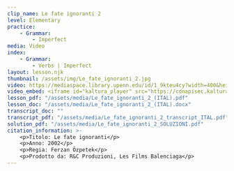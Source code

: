 ```yaml
---
clip_name: Le fate ignoranti 2
level: Elementary
practice: 
    - Grammar: 
        - Imperfect
media: Video
index: 
    - Grammar: 
        - Verbs | Imperfect
layout: lesson.njk
thumbnail: /assets/img/Le_fate_ignoranti_2.jpg
video: https://mediaspace.library.upenn.edu/id/1_9kteu4cy?width=400&height=285&playerId=52628472
video_embed: <iframe id="kaltura_player" src="https://cdnapisec.kaltura.com/p/1147242/sp/114724200/embedIframeJs/uiconf_id/9757771/partner_id/1147242?iframeembed=true&playerId=kaltura_player&entry_id=1_9kteu4cy&flashvars[streamerType]=auto&amp;flashvars[localizationCode]=en&amp;flashvars[sideBarContainer.plugin]=true&amp;flashvars[sideBarContainer.position]=left&amp;flashvars[sideBarContainer.clickToClose]=true&amp;flashvars[chapters.plugin]=true&amp;flashvars[chapters.layout]=vertical&amp;flashvars[chapters.thumbnailRotator]=false&amp;flashvars[streamSelector.plugin]=true&amp;flashvars[EmbedPlayer.SpinnerTarget]=videoHolder&amp;flashvars[dualScreen.plugin]=true&amp;flashvars[Kaltura.addCrossoriginToIframe]=true&amp;&wid=1_kchk2kj3" width="400" height="285" allowfullscreen webkitallowfullscreen mozAllowFullScreen allow="autoplay *; fullscreen *; encrypted-media *" sandbox="allow-downloads allow-forms allow-same-origin allow-scripts allow-top-navigation allow-pointer-lock allow-popups allow-modals allow-orientation-lock allow-popups-to-escape-sandbox allow-presentation allow-top-navigation-by-user-activation" frameborder="0" title="Le_fate_ignoranti_2"></iframe>
lesson_pdf: "/assets/media/Le_fate_ignoranti_2_(ITAL).pdf"
lesson_doc: "/assets/media/Le_fate_ignoranti_2_(ITAL).docx"
transcript_doc: ""
transcript_pdf: "/assets/media/Le_fate_ignoranti_2_transcript_ITAL.pdf"
solution_pdf: "/assets/media/Le_fate_ignoranti_2_SOLUZIONI.pdf"
citation_information: >- 
    <p>Titolo: Le fate ignoranti</p>
    <p>Anno: 2002</p>
    <p>Regia: Ferzan Özpetek</p>
    <p>Prodotto da: R&C Produzioni, Les Films Balenciaga</p>
---
```

